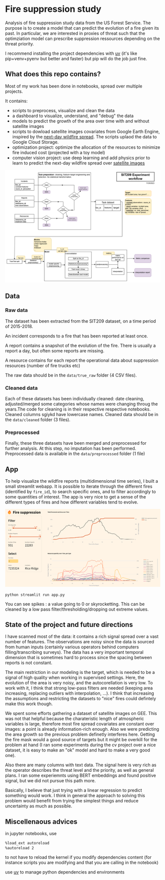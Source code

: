 # Fire suppression study

Analysis of fire suppression study data from the US Forest Service. The purpose is to create a model that can predict the evolution of a fire given its past. In particular, we are interested in proxies of threat such that the optimziation model can prescribe suppression ressources depending on the threat priority.

I recommend installing the project dependencies with [uv](https://github.com/astral-sh/uv) (it's like pip+venv+pyenv but better and faster) but pip will do the job just fine.

## What does this repo contains?

Most of my work has been done in notebooks, spread over multiple projects.

It contains:

* scripts to preprocess, visualize and clean the data
* a dashboard to visualize, understand, and "debug" the data
* models to predict the growth of the area over time with and without satellite images
* scripts to dowload satellite images covariates from Google Earth Engine, inspired by the [next-day wildfire spread](https://arxiv.org/abs/2112.02447). The scripts uplaod the data to Google Cloud Storage.
* optimization project: optimize the allocation of the resources to minimize fire induced cost (projected with a toy model)
* computer vision project: use deep learning and add physics prior to learn to predict the next-day wildfire spread over [satellite images](https://arxiv.org/abs/2112.02447)

<img src="artefacts/sit209experiment.png" alt="Pipeline" width="700"/>

## Data

### Raw data

The dataset has been extracted from the SIT209 dataset, on a time period of 2015-2018.

An incident corresponds to a fire that has been reported at least once.

A report contains a snapshot of the evolution of the fire. There is usually a report a day, but often some reports are missing.

A resource contains for each report the operational data about suppression resources (number of fire trucks etc)

The raw data should be in the `data/true_raw` folder (4 CSV files).

### Cleaned data

Each of these datasets has been individually cleaned: date cleaning, adjusted/merged some categories whose names were changing throug the years.The code for cleaning is in their respective respective notebooks. Cleaned columns sgiykd have lowercase names.
Cleaned data should be in the `data/cleaned` folder (3 files).

### Preprocessed

Finally, these three datasets have been merged and preprocessed for further analysis. At this step, no imputation has been performed.
Preprocessed data is available in the `data/preprocessed` folder (1 file)

## App

To help visualize the wildfire reports (multidimensional time series), I built a small streamlit webapp. It is possible to iterate through the different fires (identified by `fire_id`), to search specific ones, and to filter accordingly to some quantities of interest. The app is very nice to get a sense of the different types of fires and how different variables tend to evolve.

<img src="artefacts/fire_dashboard.png" alt="Image of fire dashboard" width="700"/>

```
python streamlit run app.py
```

You can see spikes : a value going to 0 or skyrocketting. This can be cleaned by a low pass filter/thresholding/dropping out extreme values.

## State of the project and future directions

I have scanned most of the data: it contains a rich signal spread over a vast number of features. The observations are noisy since the data is sourced from human inputs (certainly various operators behind computers filling/transcribing surveys). The data has a very important temporal dimension that is sometimes hard to process since the spacing between reports is not constant.

The main restriction in our modeling is the target, which is needed to be a signal of high quality when working in supervised settings. Here, the evolution of the area is very noisy, and the autocorellation is very low. To work with it, I think that strong low-pass filters are needed (keeping area increasing, replacing outliers with interpolation, ...). I think that increasing the assumptions and restricting the datasets to "nice" fires could defintely make this work though.

We spent some efforts gathering a dataset of satellite images on GEE. This was not that helpful because the charateristic length of atmospheric variables is large, therefore most fire spread covariates are constant over images: a point is already information-rich enough. Also we were predicting the area growth so the previous problem definetly interferes here. Getting the fire mask would a good source of targets but it might be overkill for the problem at hand (I ran some experiments during the cv project over a nice dataset, it is easy to make an "ok" model and hard to make a very good one).

Also there are many columns with text data. The signal here is very rich as the operator describes the threat level and the priority, as well as general plans. I ran some experiemnts using BERT embeddings and found positive signal, but we did not pursue this path more.

Basically, I believe that just trying with a linear regression to predict something would work. I think in general the approach to solving this problem would benefit from trying the simplest things and reduce uncertainty as much as possible.

## Miscellenaous advices

in jupyter notebooks, use

```
%load_ext autoreload
%autoreload 2
```

to not have to reload the kernel if you modify dependencies content (for instance scripts you are modifying and that you are calling in the notebook)

use [uv](https://docs.astral.sh/uv/) to manage python dependencies and environments
